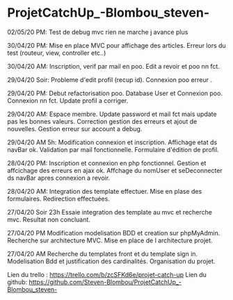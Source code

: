 # ProjetCatchUp_-Blombou_steven-

02/05/20 PM: 
Test de debug mvc rien ne marche j avance plus 

30/04/20 PM:
Mise en place MVC pour affichage des articles. Erreur lors du test 
(routeur, view, controller etc..)

30/04/20 AM:
Inscription, verif par mail en poo.
Edit a revoir et poo nn fct.

29/04/20 Soir:
Probleme d'edit profil (recup id).
Connexion poo erreur .

29/04/20 PM:
Debut refactorisation poo.
Database User et Connexion poo.
Connexion nn fct.
Update profil a corriger.

29/04/20 AM: 
Espace membre.
Update password et mail fct mais update pas les bonnes valeurs.
Correction gestion des erreurs et ajout de nouvelles.
Gestion erreur sur account a debug.


29/04/20 AM 5h:
Modification connexion et inscription.
Affichage etat ds navBar ok.
Validation par mail fonctionnelle.
Formulaire d'édition de profil. 

28/04/20 PM:
Inscription et connexion en php fonctionnel.
Gestion et affcichage des erreurs en ajax ok.
Affchage du nomUser et seDeconnecter ds navBar apres connexion a revoir.

28/04/20 AM:
Integration des template effectuer.
Mise en plase des formulaires.
Redirection effectuées.

27/04/20 Soir 23h
Essaie integration des template au mvc et recherche mvc. 
Resultat non concluant.

27/04/20 PM 
Modification modelisation BDD et creation sur phpMyAdmin.
Recherche sur architecture MVC.
Mise en place de l architecture projet.


27/04/20 AM
Recherche du templates front et du template sign in.
Modelisation Bdd et justification des cardinalités.
Organisation du projet.

Lien du trello : https://trello.com/b/zcSFKd6e/projet-catch-up
Lien du github: https://github.com/Steven-Blombou/ProjetCatchUp_-Blombou_steven-
